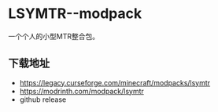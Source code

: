 # LSYMTR--modpack
一个个人的小型MTR整合包。
## 下载地址
- https://legacy.curseforge.com/minecraft/modpacks/lsymtr
- https://modrinth.com/modpack/lsymtr
- github release
